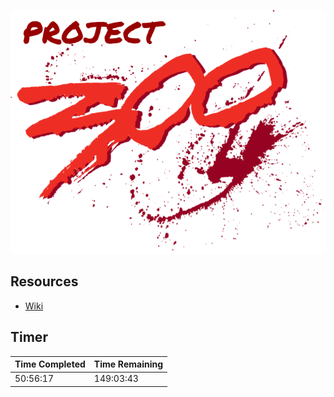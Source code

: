 ![Project 300 Logo](images/project-300-logo.png)

## Resources
* [Wiki](https://hachibu.github.io/project-300)

## Timer
| Time Completed | Time Remaining |
| -------------- | -------------- |
| 50:56:17       | 149:03:43      |
